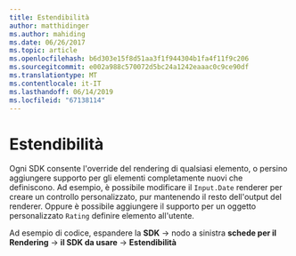 ```yaml
---
title: Estendibilità
author: matthidinger
ms.author: mahiding
ms.date: 06/26/2017
ms.topic: article
ms.openlocfilehash: b6d303e15f8d51aa3f1f944304b1fa4f11f9c206
ms.sourcegitcommit: e002a988c570072d5bc24a1242eaaac0c9ce90df
ms.translationtype: MT
ms.contentlocale: it-IT
ms.lasthandoff: 06/14/2019
ms.locfileid: "67138114"
---
```

# <a name="extensibility"></a>Estendibilità

Ogni SDK consente l'override del rendering di qualsiasi elemento, o persino aggiungere supporto per gli elementi completamente nuovi che definiscono.  Ad esempio, è possibile modificare il `Input.Date` renderer per creare un controllo personalizzato, pur mantenendo il resto dell'output del renderer. Oppure è possibile aggiungere il supporto per un oggetto personalizzato `Rating` definire elemento all'utente.

Ad esempio di codice, espandere la **SDK** -> nodo a sinistra **schede per il Rendering** -> **il SDK da usare**  ->   **Estendibilità**
